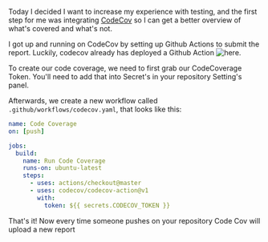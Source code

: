 Today I decided I want to increase my experience with testing, and the first step for me was integrating [CodeCov](https://codecov.io) so I can get a better overview of what's covered and what's not. 

I got up and running on CodeCov by setting up Github Actions to submit the report. Luckily, codecov already has deployed a Github Action ![here](https://github.com/codecov/codecov-action).

To create our code coverage, we need to first grab our CodeCoverage Token. You'll need to add that into Secret's in your repository Setting's panel.

Afterwards, we create a new workflow called `.github/workflows/codecov.yaml`, that looks like this:

```yaml
name: Code Coverage
on: [push]

jobs:
  build:
    name: Run Code Coverage
    runs-on: ubuntu-latest
    steps:
      - uses: actions/checkout@master
      - uses: codecov/codecov-action@v1
        with:
          token: ${{ secrets.CODECOV_TOKEN }}
```

That's it! Now every time someone pushes on your repository Code Cov will upload a new report
